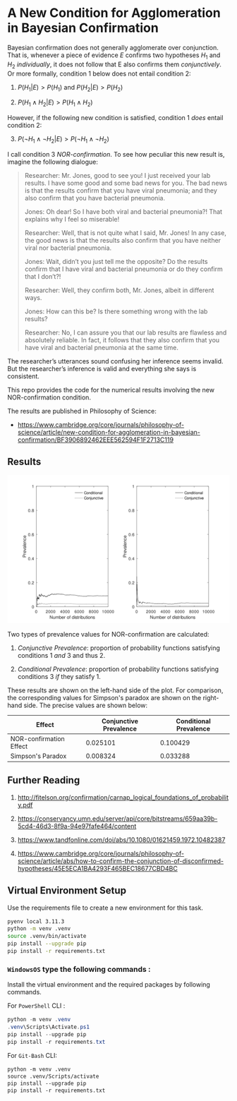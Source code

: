 # A New Condition for Agglomeration in Bayesian Confirmation

Bayesian confirmation does not generally agglomerate over conjunction. That is, whenever a piece of evidence $E$ confirms two hypotheses $H_1$ and $H_2$ *individually*, it does not follow that E also confirms them *conjunctively*. Or more formally, condition 1 below does not entail condition 2:

1. $P(H_1|E)>P(H_1)$ and $P(H_2|E)>P(H_2)$

2. $P(H_1\land H_2|E)>P(H_1\land H_2)$

However, if the following new condition is satisfied, condition 1 *does* entail condition 2:

3. $P(\neg H_1\land \neg H_2|E)>P(\neg H_1\land \neg H_2)$

I call condition 3 *NOR-confirmation*. To see how peculiar this new result is, imagine the following dialogue:

> Researcher: Mr. Jones, good to see you! I just received your lab results. I have some good and some bad news for you. The bad news is that the results confirm that you have viral pneumonia; and they also confirm that you have bacterial pneumonia.
>
> Jones: Oh dear! So I have both viral and bacterial pneumonia?! That explains why I feel so miserable!
>
> Researcher: Well, that is not quite what I said, Mr. Jones! In any case, the good news is that the results also confirm that you have neither viral nor bacterial pneumonia.
>
> Jones: Wait, didn’t you just tell me the opposite? Do the results confirm that I have viral and bacterial pneumonia or do they confirm that I don’t?!
>
> Researcher: Well, they confirm both, Mr. Jones, albeit in different ways.
>
> Jones: How can this be? Is there something wrong with the lab results?
>
> Researcher: No, I can assure you that our lab results are flawless and absolutely reliable. In fact, it follows that they also confirm that you have viral and bacterial pneumonia at the same time.

The researcher’s utterances sound confusing her inference seems invalid. But the researcher’s inference is valid and everything she says is consistent.

This repo provides the code for the numerical results involving the new NOR-confirmation condition.

The results are published in Philosophy of Science:

- https://www.cambridge.org/core/journals/philosophy-of-science/article/new-condition-for-agglomeration-in-bayesian-confirmation/BF3906892462EEE562594F1F2713C119


## Results

![alt text](nor_simpson.svg)

Two types of prevalence values for NOR-confirmation are calculated:

1. *Conjunctive Prevalence*: proportion of probability functions satisfying conditions 1 *and* 3 and thus 2.

2. *Conditional Prevalence*: proportion of probability functions satisfying conditions 3 *if* they satisfy 1.

These results are shown on the left-hand side of the plot. For comparison, the corresponding values for Simpson's paradox are shown on the right-hand side. The precise values are shown below:

<table id="T_74a50">
  <thead>
    <tr>
      <th id="T_74a50_level0_col0" class="col_heading level0 col0" >Effect</th>
      <th id="T_74a50_level0_col1" class="col_heading level0 col1" >Conjunctive Prevalence</th>
      <th id="T_74a50_level0_col2" class="col_heading level0 col2" >Conditional Prevalence</th>
    </tr>
  </thead>
  <tbody>
    <tr>
      <td id="T_74a50_row0_col0" class="data row0 col0" >NOR-confirmation Effect</td>
      <td id="T_74a50_row0_col1" class="data row0 col1" >0.025101</td>
      <td id="T_74a50_row0_col2" class="data row0 col2" >0.100429</td>
    </tr>
    <tr>
      <td id="T_74a50_row2_col0" class="data row2 col0" >Simpson's Paradox</td>
      <td id="T_74a50_row2_col1" class="data row2 col1" >0.008324</td>
      <td id="T_74a50_row2_col2" class="data row2 col2" >0.033288</td>
    </tr>
  </tbody>
</table>

## Further Reading

1. http://fitelson.org/confirmation/carnap_logical_foundations_of_probability.pdf

1. https://conservancy.umn.edu/server/api/core/bitstreams/659aa39b-5cd4-46d3-8f9a-94e97fafe464/content

1. https://www.tandfonline.com/doi/abs/10.1080/01621459.1972.10482387

1. https://www.cambridge.org/core/journals/philosophy-of-science/article/abs/how-to-confirm-the-conjunction-of-disconfirmed-hypotheses/45E5ECA1BA4293F465BEC18677CBD4BC

## Virtual Environment Setup

Use the requirements file to create a new environment for this task. 

```Bash
pyenv local 3.11.3
python -m venv .venv
source .venv/bin/activate
pip install --upgrade pip
pip install -r requirements.txt
```

### **`WindowsOS`** type the following commands :

Install the virtual environment and the required packages by following commands.

For `PowerShell` CLI :

```PowerShell
python -m venv .venv
.venv\Scripts\Activate.ps1
pip install --upgrade pip
pip install -r requirements.txt
```

For `Git-Bash` CLI:

```
python -m venv .venv
source .venv/Scripts/activate
pip install --upgrade pip
pip install -r requirements.txt
```

